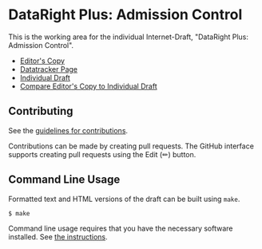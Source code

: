 # DataRight Plus: Admission Control

This is the working area for the individual Internet-Draft, "DataRight Plus: Admission Control".

* [Editor's Copy](https://datarightplus.github.io/datarightplus-admission-control/#go.draft-authors-datarightplus-admission-control.html)
* [Datatracker Page](https://datatracker.ietf.org/doc/draft-authors-datarightplus-admission-control)
* [Individual Draft](https://datatracker.ietf.org/doc/html/draft-authors-datarightplus-admission-control)
* [Compare Editor's Copy to Individual Draft](https://datarightplus.github.io/datarightplus-admission-control/#go.draft-authors-datarightplus-admission-control.diff)


## Contributing

See the
[guidelines for contributions](https://github.com/datarightplus/datarightplus-admission-control/blob/main/CONTRIBUTING.md).

Contributions can be made by creating pull requests.
The GitHub interface supports creating pull requests using the Edit (✏) button.


## Command Line Usage

Formatted text and HTML versions of the draft can be built using `make`.

```sh
$ make
```

Command line usage requires that you have the necessary software installed.  See
[the instructions](https://github.com/martinthomson/i-d-template/blob/main/doc/SETUP.md).


